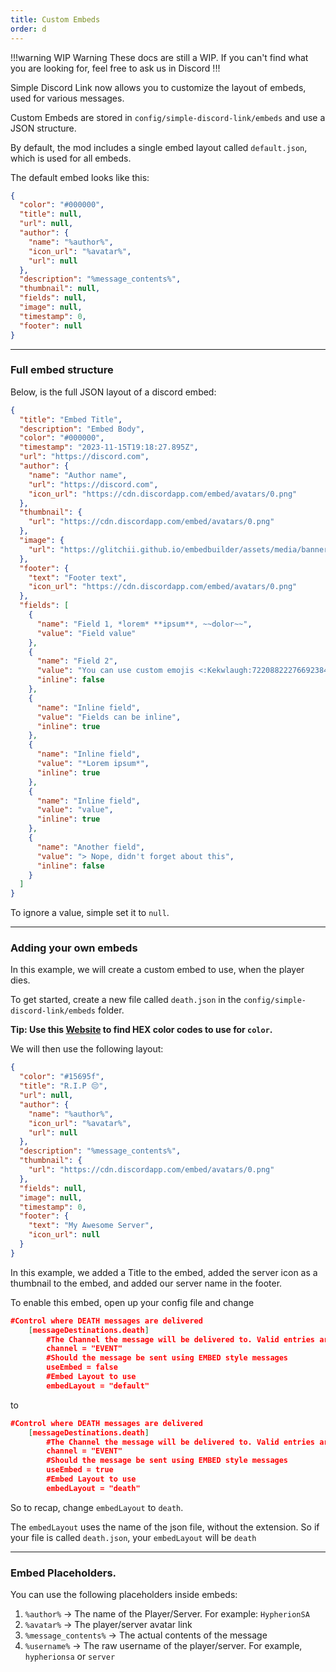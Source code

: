 ```yaml
---
title: Custom Embeds
order: d
---
```


!!!warning WIP Warning
These docs are still a WIP. If you can't find what you are looking for, feel free to ask us in Discord
!!!

Simple Discord Link now allows you to customize the layout of embeds, used for various messages.

Custom Embeds are stored in `config/simple-discord-link/embeds` and use a JSON structure.

By default, the mod includes a single embed layout called `default.json`, which is used for all embeds.


The default embed looks like this:

```json
{
  "color": "#000000",
  "title": null,
  "url": null,
  "author": {
    "name": "%author%",
    "icon_url": "%avatar%",
    "url": null
  },
  "description": "%message_contents%",
  "thumbnail": null,
  "fields": null,
  "image": null,
  "timestamp": 0,
  "footer": null
}
```

***

### Full embed structure

Below, is the full JSON layout of a discord embed:

```json
{
  "title": "Embed Title",
  "description": "Embed Body",
  "color": "#000000",
  "timestamp": "2023-11-15T19:18:27.895Z",
  "url": "https://discord.com",
  "author": {
    "name": "Author name",
    "url": "https://discord.com",
    "icon_url": "https://cdn.discordapp.com/embed/avatars/0.png"
  },
  "thumbnail": {
    "url": "https://cdn.discordapp.com/embed/avatars/0.png"
  },
  "image": {
    "url": "https://glitchii.github.io/embedbuilder/assets/media/banner.png"
  },
  "footer": {
    "text": "Footer text",
    "icon_url": "https://cdn.discordapp.com/embed/avatars/0.png"
  },
  "fields": [
    {
      "name": "Field 1, *lorem* **ipsum**, ~~dolor~~",
      "value": "Field value"
    },
    {
      "name": "Field 2",
      "value": "You can use custom emojis <:Kekwlaugh:722088222766923847>. <:GangstaBlob:742256196295065661>",
      "inline": false
    },
    {
      "name": "Inline field",
      "value": "Fields can be inline",
      "inline": true
    },
    {
      "name": "Inline field",
      "value": "*Lorem ipsum*",
      "inline": true
    },
    {
      "name": "Inline field",
      "value": "value",
      "inline": true
    },
    {
      "name": "Another field",
      "value": "> Nope, didn't forget about this",
      "inline": false
    }
  ]
}
```

To ignore a value, simple set it to `null`.

***

### Adding your own embeds

In this example, we will create a custom embed to use, when the player dies.

To get started, create a new file called `death.json` in the `config/simple-discord-link/embeds` folder.

**Tip: Use this [Website](https://www.color-hex.com/) to find HEX color codes to use for `color`.**

We will then use the following layout:

```json
{
  "color": "#15695f",
  "title": "R.I.P 😔",
  "url": null,
  "author": {
    "name": "%author%",
    "icon_url": "%avatar%",
    "url": null
  },
  "description": "%message_contents%",
  "thumbnail": {
    "url": "https://cdn.discordapp.com/embed/avatars/0.png"
  },
  "fields": null,
  "image": null,
  "timestamp": 0,
  "footer": {
    "text": "My Awesome Server",
    "icon_url": null
  }
}
```

In this example, we added a Title to the embed, added the server icon as a thumbnail to the embed, and added our server name in the footer.

To enable this embed, open up your config file and change

```json
#Control where DEATH messages are delivered
	[messageDestinations.death]
		#The Channel the message will be delivered to. Valid entries are CHAT, EVENT, CONSOLE
		channel = "EVENT"
		#Should the message be sent using EMBED style messages
		useEmbed = false
		#Embed Layout to use
		embedLayout = "default"
```

to

```json
#Control where DEATH messages are delivered
	[messageDestinations.death]
		#The Channel the message will be delivered to. Valid entries are CHAT, EVENT, CONSOLE
		channel = "EVENT"
		#Should the message be sent using EMBED style messages
		useEmbed = true
		#Embed Layout to use
		embedLayout = "death"
```

So to recap, change `embedLayout` to `death`.

The `embedLayout` uses the name of the json file, without the extension. So if your file is called `death.json`, your `embedLayout` will be `death`

***

### Embed Placeholders.

You can use the following placeholders inside embeds:

1) `%author%` -> The name of the Player/Server. For example: `HypherionSA`
2) `%avatar%` -> The player/server avatar link
3) `%message_contents%` -> The actual contents of the message
4) `%username%` -> The raw username of the player/server. For example, `hypherionsa` or `server`